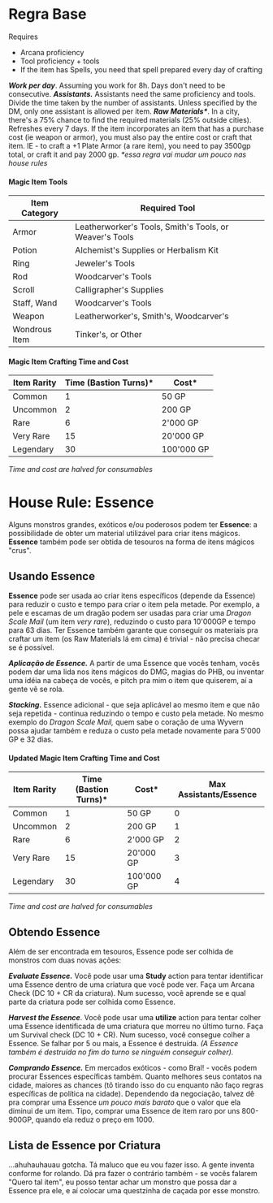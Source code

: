 # Regra Base

Requires 
- Arcana proficiency
- Tool proficiency + tools
- If the item has Spells, you need that spell prepared every day of crafting

***Work per day***. Assuming you work for 8h. Days don't need to be consecutive. 
***Assistants.*** Assistants need the same proficiency and tools. Divide the time taken by the number of assistants. Unless specified by the DM, only one assistant is allowed per item.
***Raw Materials\****.  In a city, there's a 75% chance to find the required materials (25% outside cities). Refreshes every 7 days. If the item incorporates an item that has a purchase cost (ie weapon or armor), you must also pay the entire cost or craft that item. IE - to craft a +1 Plate Armor (a rare item), you need to pay 3500gp total, or craft it and pay 2000 gp. 
*\*essa regra vai mudar um pouco nas house rules*
#### Magic Item Tools

| Item Category | Required Tool                                           |
| ------------- | ------------------------------------------------------- |
| Armor         | Leatherworker's Tools, Smith's Tools, or Weaver's Tools |
| Potion        | Alchemist's Supplies or Herbalism Kit                   |
| Ring          | Jeweler's Tools                                         |
| Rod           | Woodcarver's Tools                                      |
| Scroll        | Calligrapher's Supplies                                 |
| Staff, Wand   | Woodcarver's Tools                                      |
| Weapon        | Leatherworker's, Smith's, Woodcarver's                  |
| Wondrous Item | Tinker's, or Other                                      |
#### Magic Item Crafting Time and Cost

| Item Rarity | Time (Bastion Turns)* | Cost*      |
| ----------- | --------------------- | ---------- |
| Common      | 1                     | 50 GP      |
| Uncommon    | 2                     | 200 GP     |
| Rare        | 6                     | 2'000 GP   |
| Very Rare   | 15                    | 20'000 GP  |
| Legendary   | 30                    | 100'000 GP |
*Time and cost are halved for consumables*

# House Rule: Essence
Alguns monstros grandes, exóticos e/ou poderosos podem ter **Essence**: a possibilidade de obter um material utilizável para criar itens mágicos. **Essence** também pode ser obtida de tesouros na forma de itens mágicos "crus".

## Usando Essence
**Essence** pode ser usada ao criar itens específicos (depende da Essence) para reduzir o custo e tempo para criar o item pela metade. 
Por exemplo, a pele e escamas de um dragão podem ser usadas para criar uma *Dragon Scale Mail* (um item *very rare*), reduzindo o custo para 10'000GP e tempo para 63 dias.
Ter Essence também garante que conseguir os materiais pra craftar um item (os Raw Materials lá em cima) é trivial - não precisa checar se é possível. 

***Aplicação de Essence.*** A partir de uma Essence que vocês tenham, vocês podem dar uma lida nos itens mágicos do DMG, magias do PHB, ou inventar uma idéia na cabeça de vocês, e pitch pra mim o item que quiserem, aí a gente vê se rola. 

***Stacking.*** Essence adicional - que seja aplicável ao mesmo item e que não seja repetida - continua reduzindo o tempo e custo pela metade. No mesmo exemplo do *Dragon Scale Mail,* quem sabe o coração de uma Wyvern possa ajudar também e reduza o custo pela metade novamente para 5'000 GP e 32 dias. 

#### Updated Magic Item Crafting Time and Cost

| Item Rarity | Time (Bastion Turns)* | Cost*      | Max Assistants/Essence |
| ----------- | --------------------- | ---------- | ---------------------- |
| Common      | 1                     | 50 GP      | 0                      |
| Uncommon    | 2                     | 200 GP     | 1                      |
| Rare        | 6                     | 2'000 GP   | 2                      |
| Very Rare   | 15                    | 20'000 GP  | 3                      |
| Legendary   | 30                    | 100'000 GP | 4                      |
*Time and cost are halved for consumables*

## Obtendo Essence
Além de ser encontrada em tesouros, Essence pode ser colhida de monstros com duas novas ações: 

***Evaluate Essence.*** Você pode usar uma **Study** action para tentar identificar uma Essence dentro de uma criatura que você pode ver. Faça um Arcana Check (DC 10 + CR da criatura). Num sucesso, você aprende se e qual parte da criatura pode ser colhida como Essence. 

***Harvest the Essence***. Você pode usar uma **utilize** action para tentar colher uma Essence identificada de uma criatura que morreu no último turno. Faça um Survival check (DC 10 + CR). Num sucesso, você consegue colher a Essence. Se falhar por 5 ou mais, a Essence é destruída. *(A Essence também é destruída no fim do turno se ninguém conseguir colher).*

***Comprando Essence.*** Em mercados exóticos - como Bral! - vocês podem procurar Essences específicas também. Quanto melhores seus contatos na cidade, maiores as chances (tô tirando isso do cu enquanto não faço regras específicas de política na cidade). Dependendo da negociação, talvez dê pra comprar uma Essence *um pouco mais barato* que o valor que ela diminui de um item. Tipo, comprar uma Essence de item raro por uns 800-900GP, quando ela reduz o preço em 1000. 

## Lista de Essence por Criatura
...ahuhauhauau gotcha. Tá maluco que eu vou fazer isso. A gente inventa conforme for rolando. Dá pra fazer o contrário também - se vocês falarem "Quero tal item", eu posso tentar achar um monstro que possa dar a Essence pra ele, e aí colocar uma questzinha de caçada por esse monstro. 